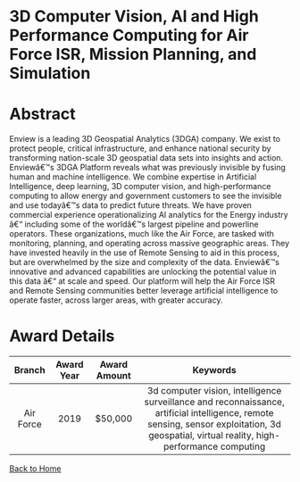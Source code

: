 
3D Computer Vision, AI and High Performance Computing for Air Force ISR, Mission Planning, and Simulation
=========================================================================================================

# Abstract


Enview is a leading 3D Geospatial Analytics (3DGA) company. We exist to protect people, critical infrastructure, and enhance national security by transforming nation-scale 3D geospatial data sets into insights and action. Enviewâ€™s 3DGA Platform reveals what was previously invisible by fusing human and machine intelligence. We combine expertise in Artificial Intelligence, deep learning, 3D computer vision, and high-performance computing to allow energy and government customers to see the invisible and use todayâ€™s data to predict future threats. We have proven commercial experience operationalizing AI analytics for the Energy industry â€“ including some of the worldâ€™s largest pipeline and powerline operators. These organizations, much like the Air Force, are tasked with monitoring, planning, and operating across massive geographic areas. They have invested heavily in the use of Remote Sensing to aid in this process, but are overwhelmed by the size and complexity of the data. Enviewâ€™s innovative and advanced capabilities are unlocking the potential value in this data â€“ at scale and speed. Our platform will help the Air Force ISR and Remote Sensing communities better leverage artificial intelligence to operate faster, across larger areas, with greater accuracy.  

# Award Details

|Branch|Award Year|Award Amount|Keywords|
| :---: | :---: | :---: | :---: |
|Air Force|2019|$50,000|3d computer vision, intelligence surveillance and reconnaissance, artificial intelligence, remote sensing, sensor exploitation, 3d geospatial, virtual reality, high-performance computing|
  
  


[Back to Home](https://github.com/chrischow/dod_sbir_awards#1454)